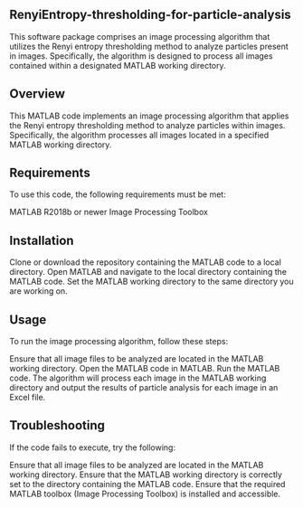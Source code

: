## RenyiEntropy-thresholding-for-particle-analysis
This software package comprises an image processing algorithm that utilizes the Renyi entropy thresholding method to analyze particles present in images. Specifically, the algorithm is designed to process all images contained within a designated MATLAB working directory.

## Overview
This MATLAB code implements an image processing algorithm that applies the Renyi entropy thresholding method to analyze particles within images. Specifically, the algorithm processes all images located in a specified MATLAB working directory.

## Requirements
To use this code, the following requirements must be met:

MATLAB R2018b or newer
Image Processing Toolbox

## Installation
Clone or download the repository containing the MATLAB code to a local directory.
Open MATLAB and navigate to the local directory containing the MATLAB code.
Set the MATLAB working directory to the same directory you are working on.

## Usage
To run the image processing algorithm, follow these steps:

Ensure that all image files to be analyzed are located in the MATLAB working directory.
Open the MATLAB code in MATLAB.
Run the MATLAB code.
The algorithm will process each image in the MATLAB working directory and output the results of particle analysis for each image in an Excel file.

## Troubleshooting
If the code fails to execute, try the following:

Ensure that all image files to be analyzed are located in the MATLAB working directory.
Ensure that the MATLAB working directory is correctly set to the directory containing the MATLAB code.
Ensure that the required MATLAB toolbox (Image Processing Toolbox) is installed and accessible.
